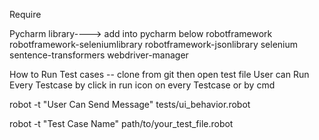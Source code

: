 Require 

Pycharm 
library----> add into pycharm below 
robotframework
robotframework-seleniumlibrary
robotframework-jsonlibrary
selenium
sentence-transformers
webdriver-manager

How to Run Test cases -- 
clone from git 
then open test file 
User can Run Every Testcase by click in run icon on every Testcase 
or by cmd

robot -t "User Can Send Message" tests/ui_behavior.robot

robot -t "Test Case Name" path/to/your_test_file.robot



